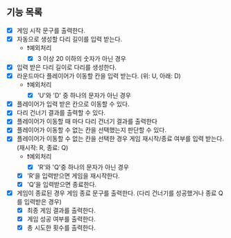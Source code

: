 ## 기능 목록

- [x] 게임 시작 문구를 출력한다.
- [x] 자동으로 생성할 다리 길이를 입력 받는다.
  - ❗️예외처리
    - [x] 3 이상 20 이하의 숫자가 아닌 경우
- [x] 입력 받은 다리 길이로 다리를 생성한다.
- [x] 라운드마다 플레이어가 이동할 칸을 입력 받는다. (위: U, 아래: D)
  - ❗️예외처리
    - [x] 'U'와 'D' 중 하나의 문자가 아닌 경우
- [x] 플레이어가 입력 받은 칸으로 이동할 수 있다.
- [x] 다리 건너기 결과를 출력할 수 있다.
- [x] 플레이어가 이동할 때 마다 다리 건너기 결과를 출력한다
- [x] 플레이어가 이동할 수 없는 칸을 선택했는지 판단할 수 있다.
- [x] 플레이어가 이동할 수 없는 칸을 선택한 경우 게임 재시작/종료 여부를 입력 받는다. (재시작: R, 종료: Q)
  - ❗️예외처리
    - [x] 'R'와 'Q'중 하나의 문자가 아닌 경우
  - [x] 'R'을 입력받으면 게임을 재시작한다.
  - [x] 'Q'을 입력받으면 종료한다.
- [x] 게임이 종료된 경우 게임 종료 문구를 출력한다. (다리 건너기를 성공했거나 종료 Q를 입력받은 경우)
  - [x] 최종 게임 결과를 출력한다.
  - [x] 게임 성공 여부를 출력한다.
  - [x] 총 시도한 횟수를 출력한다.
